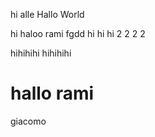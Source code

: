 hi alle 
Hallo World



hi   haloo 
rami 
fgdd
hi hi hi 2 2 2 2 

hihihihi 
hihihihi


# hallo rami


giacomo